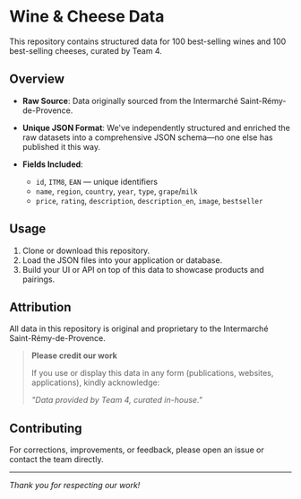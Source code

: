 # Wine & Cheese Data

This repository contains structured data for 100 best-selling wines and 100 best-selling cheeses, curated by Team 4.

## Overview

* **Raw Source**: Data originally sourced from the Intermarché Saint-Rémy-de-Provence.
* **Unique JSON Format**: We've independently structured and enriched the raw datasets into a comprehensive JSON schema—no one else has published it this way.
* **Fields Included**:

  * `id`, `ITM8`, `EAN` — unique identifiers
  * `name`, `region`, `country`, `year`, `type`, `grape`/`milk`
  * `price`, `rating`, `description`, `description_en`, `image`, `bestseller`

## Usage

1. Clone or download this repository.
2. Load the JSON files into your application or database.
3. Build your UI or API on top of this data to showcase products and pairings.

## Attribution

All data in this repository is original and proprietary to the Intermarché Saint-Rémy-de-Provence.

> **Please credit our work**
>
> If you use or display this data in any form (publications, websites, applications), kindly acknowledge:
>
> *"Data provided by Team 4, curated in-house."*

## Contributing

For corrections, improvements, or feedback, please open an issue or contact the team directly.

---

*Thank you for respecting our work!*
